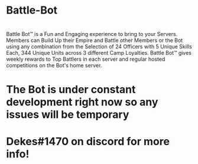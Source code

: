 # Battle-Bot
#
Battle Bot™ is a Fun and Engaging experience to bring to your Servers. Members can Build Up their Empire and Battle other Members or the Bot using any combination from the Selection of 24 Officers with 5 Unique Skills Each, 344 Unique Units across 3 different Camp Loyalties. Battle Bot™ gives weekly rewards to Top Battlers in each server and regular hosted competitions on the Bot's home server.
# The Bot is under constant development right now so any issues will be temporary
#
# Dekes#1470 on discord for more info!
